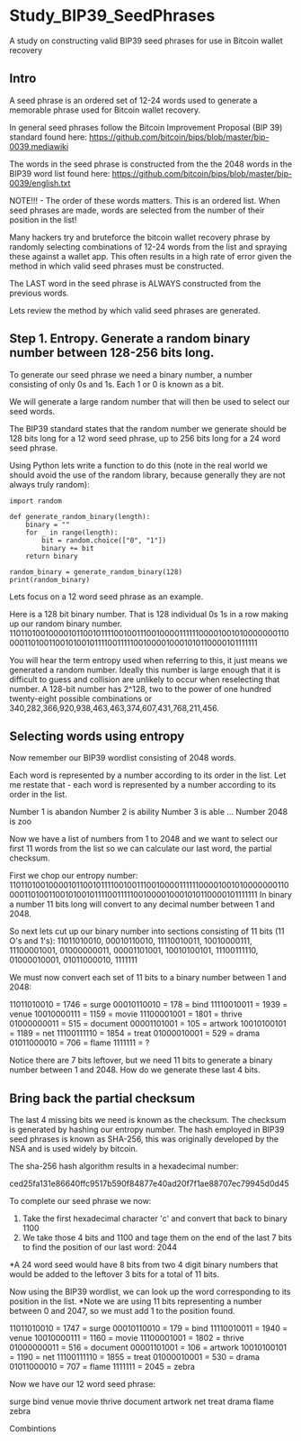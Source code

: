 # Study_BIP39_SeedPhrases
A study on constructing valid BIP39 seed phrases for use in Bitcoin wallet recovery

Intro
------

A seed phrase is an ordered set of 12-24 words used to generate a memorable phrase used for Bitcoin wallet recovery.

In general seed phrases follow the Bitcoin Improvement Proposal (BIP 39) standard found here:
https://github.com/bitcoin/bips/blob/master/bip-0039.mediawiki

The words in the seed phrase is constructed from the the 2048 words in the BIP39 word list found here:
https://github.com/bitcoin/bips/blob/master/bip-0039/english.txt

NOTE!!! - The order of these words matters. This is an ordered list. When seed phrases are made, words are selected from the number of their position in the list!

Many hackers try and bruteforce the bitcoin wallet recovery phrase by randomly selecting combinations of 12-24 words from the list and spraying these against a wallet app. This often results in a high rate of error given the method in which valid seed phrases must be constructed.

The LAST word in the seed phrase is ALWAYS constructed from the previous words.

Lets review the method by which valid seed phrases are generated.

Step 1. Entropy. Generate a random binary number between 128-256 bits long.
-----------------------------------------------------------------------------

To generate our seed phrase we need a binary number, a number consisting of only 0s and 1s. Each 1 or 0 is known as a bit.

We will generate a large random number that will then be used to select our seed words. 

The BIP39 standard states that the random number we generate should be 128 bits long for a 12 word seed phrase, up to 256 bits long for a 24 word seed phrase.

Using Python lets write a function to do this (note in the real world we should avoid the use of the random library, because generally they are not always truly random):

```
import random

def generate_random_binary(length):
    binary = ""
    for _ in range(length):
        bit = random.choice(["0", "1"])
        binary += bit
    return binary

random_binary = generate_random_binary(128)
print(random_binary)
```

Lets focus on a 12 word seed phrase as an example.

Here is a 128 bit binary number. That is 128 individual 0s 1s in a row making up our random binary number.
11011010010000101100101111001001110010000111111000010010100000001100001101001100101001011110011111001000010001010110000101111111

You will hear the term entropy used when referring to this, it just means we generated a random number. Ideally this number is large enough that it is difficult to guess and collision are unlikely to occur when reselecting that number. A 128-bit number has 2^128, two to the power of one hundred twenty-eight possible combinations or 340,282,366,920,938,463,463,374,607,431,768,211,456.

Selecting words using entropy
-----------------------------
Now remember our BIP39 wordlist consisting of 2048 words.

Each word is represented by a number according to its order in the list. Let me restate that - each word is represented by a number according to its order in the list.

Number 1 is abandon
Number 2 is ability
Number 3 is able
...
Number 2048 is zoo

Now we have a list of numbers from 1 to 2048 and we want to select our first 11 words from the list so we can calculate our last word, the partial checksum.

First we chop our entropy number: 11011010010000101100101111001001110010000111111000010010100000001100001101001100101001011110011111001000010001010110000101111111
In binary a number 11 bits long will convert to any decimal number between 1 and 2048.

So next lets cut up our binary number into sections consisting of 11 bits (11 O's and 1's):
11011010010, 00010110010, 11110010011, 10010000111, 11100001001, 01000000011, 00001101001, 10010100101, 11100111110, 01000010001, 01011000010, 1111111

We must now convert each set of 11 bits to a binary number between 1 and 2048:

11011010010 = 1746 = surge
00010110010 = 178 = bind
11110010011 = 1939 = venue
10010000111 = 1159 = movie
11100001001 = 1801 = thrive
01000000011 = 515 = document
00001101001 = 105 = artwork
10010100101 = 1189 = net
11100111110 = 1854 = treat
01000010001 = 529 = drama
01011000010 = 706 = flame
1111111 = ?

Notice there are 7 bits leftover, but we need 11 bits to generate a binary number between 1 and 2048. How do we generate these last 4 bits.

Bring back the partial checksum
-------------------------------

The last 4 missing bits we need is known as the checksum.
The checksum is generated by hashing our entropy number. The hash employed in BIP39 seed phrases is known as SHA-256, this was originally developed by the NSA and is used widely by bitcoin.

The sha-256 hash algorithm results in a hexadecimal number:

ced25fa131e86640ffc9517b590f84877e40ad20f7f1ae88707ec79945d0d45

To complete our seed phrase we now:
1. Take the first hexadecimal character 'c' and convert that back to binary 1100
2. We take those 4 bits and 1100 and tage them on the end of the last 7 bits to find the position of our last word: 2044

*A 24 word seed would have 8 bits from two 4 digit binary numbers that would be added to the leftover 3 bits for a total of 11 bits.

Now using the BIP39 wordlist, we can look up the word corresponding to its position in the list. 
*Note we are using 11 bits representing a number between 0 and 2047, so we must add 1 to the position found.

11011010010 = 1747 = surge
00010110010 = 179 = bind
11110010011 = 1940 = venue
10010000111 = 1160 = movie
11100001001 = 1802 = thrive
01000000011 = 516 = document
00001101001 = 106 = artwork
10010100101 = 1190 = net
11100111110 = 1855 = treat
01000010001 = 530 = drama
01011000010 = 707 = flame
1111111 = 2045 = zebra

Now we have our 12 word seed phrase:

surge bind venue movie thrive document artwork net treat drama flame zebra

Combintions












